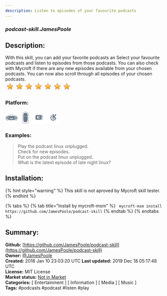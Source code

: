 ```yaml
---
description: Listen to episodes of your favourite podcasts
---
```


### _podcast-skill.JamesPoole_  
## Description:  
With this skill, you can add your favorite podcasts an
Select your favourite podcasts  and listen to episodes from those podcasts. You can also check with Mycroft if there are any new episodes available from your chosen podcasts.
You can now also scroll through all episodes of your chosen podcasts.  
![](../.gitbook/assets/star.png)![](../.gitbook/assets/star.png)![](../.gitbook/assets/star.png)![](../.gitbook/assets/star.png)![](../.gitbook/assets/star.png)![](../.gitbook/assets/star.png)![](../.gitbook/assets/star.png)  
### Platform:  
 ![Mark I](../.gitbook/assets/mark-1-icon.png)  ![Mark II](../.gitbook/assets/mark-2-icon.png)  ![Picroft](../.gitbook/assets/picroft-icon.png)  ![plasmoid](../.gitbook/assets/kde.png)   
### Examples:  
> Play the podcast linux unplugged.  
> Check for new episodes.  
> Put on the podcast linux unplugged.  
> What is the latest episode of late night linux?  
  
## Installation:  
{% hint style="warning" %}
This skill is not aproved by Mycroft skill tester.
{% endhint %}
    
{% tabs %}
{% tab title="Install by mycroft-msm" %}
``` mycroft-msm install https://github.com/JamesPoole/podcast-skill```
{% endtab %}
  {% endtabs %}
    
## Summary:  
**Github:** [https://github.com/JamesPoole/podcast-skill](https://github.com/JamesPoole/podcast-skill)  
**Owner:** [@JamesPoole](https://github.com/JamesPoole)  
**Created:** 2018 Jan 10 23:03:20 UTC  **Last updated:** 2019 Dec 18 05:17:48 UTC  
**License:** MIT License  
**Market status:** [Not in Market](https://market.mycroft.ai/skill/)  
**Categories:** [ Entertainment ] [ Information ] [ Media ] [ Music ]   
**Tags:** \#podcasts \#podcast \#listen \#play   
